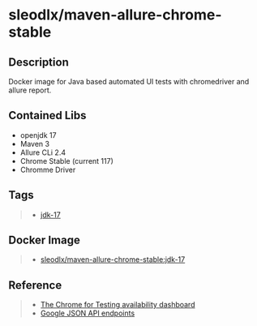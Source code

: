 # sleodlx/maven-allure-chrome-stable
## Description
Docker image for Java based automated UI tests with chromedriver and allure report.

## Contained Libs
* openjdk 17
* Maven 3
* Allure CLi 2.4
* Chrome Stable (current 117)
* Chromme Driver

## Tags
> * [jdk-17](https://github.com/sleod/docker-maven-allure-chrome-stable/blob/main/jdk-17/Dockerfile)

## Docker Image
> * [sleodlx/maven-allure-chrome-stable:jdk-17](https://hub.docker.com/r/sleodlx/maven-allure-chrome-stable)

## Reference
> * [The Chrome for Testing availability dashboard](https://googlechromelabs.github.io/chrome-for-testing/)
> * [Google JSON API endpoints](https://github.com/GoogleChromeLabs/chrome-for-testing#json-api-endpoints)


